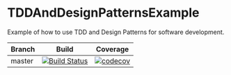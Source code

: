 # TDDAndDesignPatternsExample
Example of how to use TDD and Design Patterns for software development.

| Branch        | Build           | Coverage           |
| ------------- |:-------------:|:-------------:|
| master      | [![Build Status](https://travis-ci.org/capybaracreations/TDDAndDesignPatternsExample.svg?branch=master)](https://travis-ci.org/capybaracreations/TDDAndDesignPatternsExample) | [![codecov](https://codecov.io/gh/capybaracreations/TDDAndDesignPatternsExample/branch/master/graph/badge.svg)](https://codecov.io/gh/capybaracreations/TDDAndDesignPatternsExample/branch/master) |
